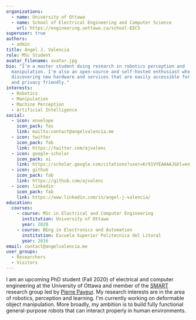 ```yaml
---
organizations:
  - name: University of Ottawa
  - name: School of Electrical Engineering and Computer Science
    url: https://engineering.uottawa.ca/school-EECS
superuser: true
authors:
  - admin
title: Angel J. Valencia
role: MSc Student
avatar_filename: avatar.jpg
bio: "I'm a master student doing research in robotics perception and
  manipulation. I'm also an open-source and self-hosted enthusiast who enjoys
  discovering new hardware and services that are easily accessible for everyone
  and privacy friendly."
interests:
  - Robotics
  - Manipulation
  - Machine Perception
  - Artificial Intelligence
social:
  - icon: envelope
    icon_pack: fas
    link: mailto:contact@angelvalencia.me
  - icon: twitter
    icon_pack: fab
    link: https://twitter.com/ajvalenc
  - icon: google-scholar
    icon_pack: ai
    link: https://scholar.google.com/citations?user=Kr91VYEAAAAJ&hl=en
  - icon: github
    icon_pack: fab
    link: https://github.com/ajvalenc
  - icon: linkedin
    icon_pack: fab
    link: https://www.linkedin.com/in/angel-j-valencia/
education:
  courses:
    - course: MSc in Electrical and Computer Engineering
      institution: University of Ottawa
      year: 2020
    - course: BEng in Electronics and Automation
      institution: Escuela Superior Politecnica del Litoral
      year: 2016
email: contact@angelvalencia.me
user_groups:
  - Researchers
  - Visitors
---
```

I am an upcoming PhD student (Fall 2020) of electrical and computer engineering at the University of Ottawa and member of the [SMART](http://www.site.uottawa.ca/~ppayeur/SMART/) research group led by [Pierre Payeur](http://www.site.uottawa.ca/~ppayeur/). My research interests are in the area of robotics, perception and learning. I'm currently working on deformable object manipulation. More broadly, my ambition is to build fully functional general-purpose robots that can interact properly in human environments. 

